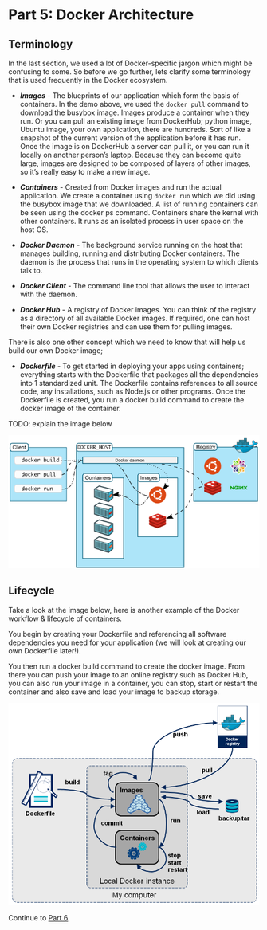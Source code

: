 # Part 5: Docker Architecture

## Terminology

In the last section, we used a lot of Docker-specific jargon which might be confusing to some. So before we go further, lets clarify some terminology that is used frequently in the Docker ecosystem.

* ___Images___ - The blueprints of our application which form the basis of containers. In the demo above, we used the `docker pull` command to download the busybox image. Images produce a container when they run. Or you can pull an existing image from DockerHub; python image, Ubuntu image, your own application, there are hundreds. Sort of like a snapshot of the current version of the application before it has run. Once the image is on DockerHub a server can pull it, or you can run it locally on another person’s laptop. Because they can become quite large, images are designed to be composed of layers of other images, so it’s really easy to make a new image.

* ___Containers___ - Created from Docker images and run the actual application. We create a container using `docker run` which we did using the busybox image that we downloaded. A list of running containers can be seen using the docker ps command. Containers share the kernel with other containers. It runs as an isolated process in user space on the host OS.


* ___Docker Daemon___ - The background service running on the host that manages building, running and distributing Docker containers. The daemon is the process that runs in the operating system to which clients talk to.

* ___Docker Client___ - The command line tool that allows the user to interact with the daemon.

* ___Docker Hub___ - A registry of Docker images. You can think of the registry as a directory of all available Docker images. If required, one can host their own Docker registries and can use them for pulling images.

There is also one other concept which we need to know that will help us build our own Docker image;

* ___Dockerfile___ - To get started in deploying your apps using containers; everything starts with the Dockerfile that packages all the dependencies into 1 standardized unit.  The Dockerfile contains references to all source code, any installations, such as Node.js or other programs. Once the Dockerfile is created, you run a docker build command to create the docker image of the container.


TODO: explain the image below

![alt text](../../InstructorNotes/Images/Docker1.png)

## Lifecycle

Take a look at the image below, here is another example of the Docker workflow & lifecycle of containers. 

You begin by creating your Dockerfile and referencing all software dependencies you need for your application (we will look at creating our own Dockerfile later!).

You then run a docker build command to create the docker image. From there you can push your image to an online registry such as Docker Hub, you can also run your image in a container, you can stop, start or restart the container and also save and load your image to backup storage.

![alt text](../../InstructorNotes/Images/Docker2.png)

Continue to [Part 6](../ContainerWorkshop2/Part6.md)